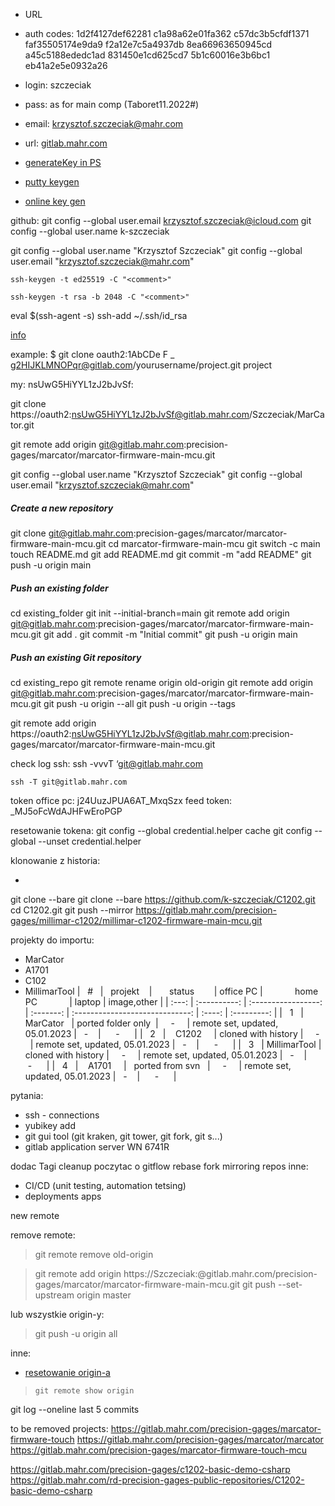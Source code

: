 - URL 
- auth codes:
1d2f4127def62281
c1a98a62e01fa362
c57dc3b5cfdf1371
faf35505174e9da9
f2a12e7c5a4937db
8ea66963650945cd
a45c5188ededc1ad
831450e1cd625cd7
5b1c60016e3b6bc1
eb41a2e5e0932a26

- login: szczeciak
- pass: as for main comp (Taboret11.2022#)
- email: krzysztof.szczeciak@mahr.com
- url: [gitlab.mahr.com](gitlab.mahr.com)
- [generateKey in PS](https://docs.oracle.com/en/cloud/cloud-at-customer/occ-get-started/generate-ssh-key-pair.html)
- [putty keygen](https://www.howtogeek.com/762863/how-to-generate-ssh-keys-in-windows-10-and-windows-11/)
- [online key gen](https://cryptotools.net/rsagen)


github:
git config --global user.email krzysztof.szczeciak@icloud.com
git config --global user.name k-szczeciak

git config --global user.name "Krzysztof Szczeciak"
git config --global user.email "krzysztof.szczeciak@mahr.com"


```
ssh-keygen -t ed25519 -C "<comment>"
```
```
ssh-keygen -t rsa -b 2048 -C "<comment>"
```
eval $(ssh-agent -s) 
ssh-add ~/.ssh/id_rsa 

[info](https://docs.gitlab.com/ee/user/ssh.html)

example:
$ git clone oauth2:1AbCDe F _ g2HIJKLMNOPqr@gitlab.com/yourusername/project.git project

my:
nsUwG5HiYYL1zJ2bJvSf:

git clone https://oauth2:nsUwG5HiYYL1zJ2bJvSf@gitlab.mahr.com/Szczeciak/MarCator.git

git remote add origin git@gitlab.mahr.com:precision-gages/marcator/marcator-firmware-main-mcu.git




git config --global user.name "Krzysztof Szczeciak"
git config --global user.email "krzysztof.szczeciak@mahr.com"

##### Create a new repository

git clone git@gitlab.mahr.com:precision-gages/marcator/marcator-firmware-main-mcu.git
cd marcator-firmware-main-mcu
git switch -c main
touch README.md
git add README.md
git commit -m "add README"
git push -u origin main

##### Push an existing folder

cd existing_folder
git init --initial-branch=main
git remote add origin git@gitlab.mahr.com:precision-gages/marcator/marcator-firmware-main-mcu.git
git add .
git commit -m "Initial commit"
git push -u origin main

##### Push an existing Git repository

cd existing_repo
git remote rename origin old-origin
git remote add origin git@gitlab.mahr.com:precision-gages/marcator/marcator-firmware-main-mcu.git
git push -u origin --all
git push -u origin --tags

git remote add origin  https://oauth2:nsUwG5HiYYL1zJ2bJvSf@gitlab.mahr.com:precision-gages/marcator/marcator-firmware-main-mcu.git

check log ssh:
ssh -vvvT ‘git@gitlab.mahr.com

```
ssh -T git@gitlab.mahr.com
```


token office pc:
j24UuzJPUA6AT_MxqSzx
feed token:
_MJ5oFcWdAJHFwEroPGP

resetowanie tokena:
git config --global credential.helper cache
git config --global --unset credential.helper

klonowanie z historia:
- ```
git clone --bare <url>
git clone --bare https://github.com/k-szczeciak/C1202.git
cd C1202.git
git push --mirror https://gitlab.mahr.com/precision-gages/millimar-c1202/millimar-c1202-firmware-main-mcu.git


projekty do importu:
- MarCator
- A1701
- C102
- MillimarTool
|   #   |   projekt    |       status        | office PC |             home PC             | laptop | image,other |
| :---: | :----------: | :-----------------: | :-------: | :-----------------------------: | :----: | :---------: |
|   1   |   MarCator   | ported folder only  |     -     | remote set, updated, 05.01.2023 |   -    |      -      |
|   2   |    C1202     | cloned with history |     -     | remote set, updated, 05.01.2023 |   -    |      -      |
|   3   | MillimarTool | cloned with history |     -     | remote set, updated, 05.01.2023 |   -    |      -      |
|   4   |    A1701     |   ported from svn   |     -     | remote set, updated, 05.01.2023 |   -    |      -      |




pytania:
- ssh - connections
- yubikey add
- git gui tool (git kraken, git tower, git fork, git s...)
- gitlab application server
WN 6741R




dodac Tagi
cleanup
poczytac o gitflow
rebase
fork
mirroring repos
inne:
- CI/CD (unit testing, automation tetsing)
- deployments apps

new remote



remove remote:
> git remote remove old-origin

> git remote add origin https://Szczeciak:<token>@gitlab.mahr.com/precision-gages/marcator/marcator-firmware-main-mcu.git
> git push --set-upstream origin master


lub wszystkie origin-y:
> git push -u origin all


inne:
- [resetowanie origin-a](https://www.freecodecamp.org/news/git-reset-to-remote-head-how-to-reset-a-remote-branch-to-origin/)

> `git remote show origin`

git log --oneline
last 5 commits



to be removed projects:
https://gitlab.mahr.com/precision-gages/marcator-firmware-touch
https://gitlab.mahr.com/precision-gages/marcator/marcator
https://gitlab.mahr.com/precision-gages/marcator-firmware-touch-mcu

https://gitlab.mahr.com/precision-gages/c1202-basic-demo-csharp
https://gitlab.mahr.com/rd-precision-gages-public-repositories/C1202-basic-demo-csharp

